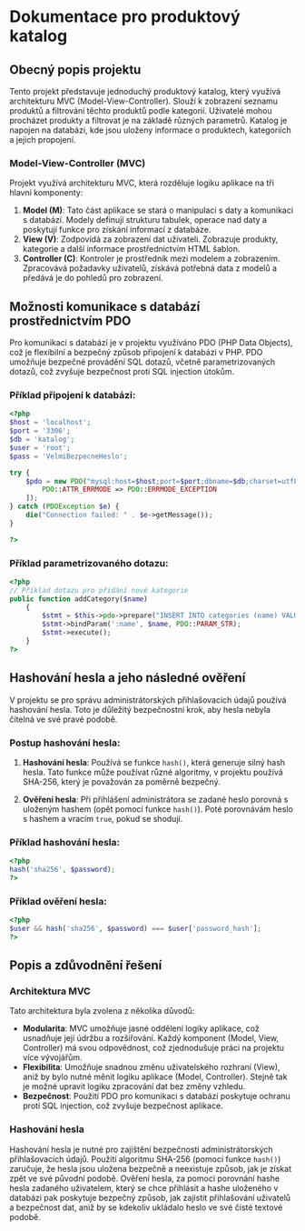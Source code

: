 # Dokumentace pro produktový katalog

## Obecný popis projektu

Tento projekt představuje jednoduchý produktový katalog, který využívá architekturu MVC (Model-View-Controller). Slouží k zobrazení seznamu produktů a filtrování těchto produktů podle kategorií. Uživatelé mohou procházet produkty a filtrovat je na základě různých parametrů. Katalog je napojen na databázi, kde jsou uloženy informace o produktech, kategoriích a jejich propojení.

### Model-View-Controller (MVC)

Projekt využívá architekturu MVC, která rozděluje logiku aplikace na tři hlavní komponenty:

1. **Model (M)**: Tato část aplikace se stará o manipulaci s daty a komunikaci s databází. Modely definují strukturu tabulek, operace nad daty a poskytují funkce pro získání informací z databáze.
2. **View (V)**: Zodpovídá za zobrazení dat uživateli. Zobrazuje produkty, kategorie a další informace prostřednictvím HTML šablon.
3. **Controller (C)**: Kontroler je prostředník mezi modelem a zobrazením. Zpracovává požadavky uživatelů, získává potřebná data z modelů a předává je do pohledů pro zobrazení.

## Možnosti komunikace s databází prostřednictvím PDO

Pro komunikaci s databází je v projektu využíváno PDO (PHP Data Objects), což je flexibilní a bezpečný způsob připojení k databázi v PHP. PDO umožňuje bezpečné provádění SQL dotazů, včetně parametrizovaných dotazů, což zvyšuje bezpečnost proti SQL injection útokům.

### Příklad připojení k databázi:

```php
<?php
$host = 'localhost';
$port = '3306';
$db = 'katalog';
$user = 'root';
$pass = 'VelmiBezpecneHeslo';

try {
    $pdo = new PDO("mysql:host=$host;port=$port;dbname=$db;charset=utf8mb4", $user, $pass, [
        PDO::ATTR_ERRMODE => PDO::ERRMODE_EXCEPTION
    ]);
} catch (PDOException $e) {
    die("Connection failed: " . $e->getMessage());
}

?>
```

### Příklad parametrizovaného dotazu:

```php
<?php
// Příklad dotazu pro přidání nové kategorie
public function addCategory($name)
    {
        $stmt = $this->pdo->prepare("INSERT INTO categories (name) VALUES (:name)");
        $stmt->bindParam(':name', $name, PDO::PARAM_STR);
        $stmt->execute();
    }
?>
```

## Hashování hesla a jeho následné ověření

V projektu se pro správu administrátorských přihlašovacích údajů používá hashování hesla. Toto je důležitý bezpečnostní krok, aby hesla nebyla čitelná ve své pravé podobě.

### Postup hashování hesla:

1. **Hashování hesla**: Používá se funkce `hash()`, která generuje silný hash hesla. Tato funkce může používat různé algoritmy, v projektu používá SHA-256, který je považován za poměrně bezpečný.

2. **Ověření hesla**: Při přihlášení administrátora se zadané heslo porovná s uloženým hashem (opět pomocí funkce `hash()`). Poté porovnávám heslo s hashem a vracím `true`, pokud se shodují.

### Příklad hashování hesla:

```php
<?php
hash('sha256', $password);
?>
```

### Příklad ověření hesla:

```php
<?php
$user && hash('sha256', $password) === $user['password_hash'];
?>
```

## Popis a zdůvodnění řešení

### Architektura MVC

Tato architektura byla zvolena z několika důvodů:

- **Modularita**: MVC umožňuje jasné oddělení logiky aplikace, což usnadňuje její údržbu a rozšiřování. Každý komponent (Model, View, Controller) má svou odpovědnost, což zjednodušuje práci na projektu více vývojářům.
- **Flexibilita**: Umožňuje snadnou změnu uživatelského rozhraní (View), aniž by bylo nutné měnit logiku aplikace (Model, Controller). Stejně tak je možné upravit logiku zpracování dat bez změny vzhledu.
- **Bezpečnost**: Použití PDO pro komunikaci s databází poskytuje ochranu proti SQL injection, což zvyšuje bezpečnost aplikace.

### Hashování hesla

Hashování hesla je nutné pro zajištění bezpečnosti administrátorských přihlašovacích údajů. Použití algoritmu SHA-256 (pomocí funkce `hash()`) zaručuje, že hesla jsou uložena bezpečně a neexistuje způsob, jak je získat zpět ve své původní podobě. Ověření hesla, za pomoci porovnání hashe hesla zadaného uživatelem, který se chce přihlásit a hashe uloženého v databázi pak poskytuje bezpečný způsob, jak zajistit přihlašování uživatelů a bezpečnost dat, aniž by se kdekoliv ukládalo heslo ve své čisté textové podobě.
